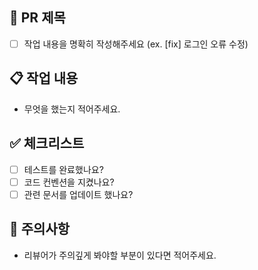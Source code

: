 ## 📌 PR 제목
- [ ] 작업 내용을 명확히 작성해주세요 (ex. [fix] 로그인 오류 수정)

## 📋 작업 내용
- 무엇을 했는지 적어주세요.

## ✅ 체크리스트
- [ ] 테스트를 완료했나요?
- [ ] 코드 컨벤션을 지켰나요?
- [ ] 관련 문서를 업데이트 했나요?

## 🚨 주의사항
- 리뷰어가 주의깊게 봐야할 부분이 있다면 적어주세요.

